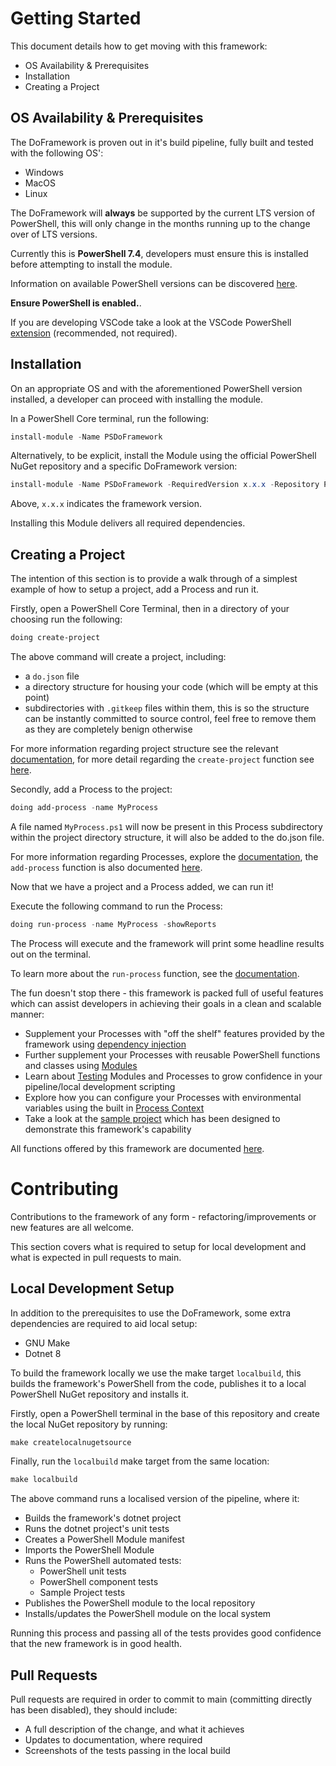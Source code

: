 # Getting Started
This document details how to get moving with this framework:
- OS Availability & Prerequisites
- Installation
- Creating a Project

## OS Availability & Prerequisites
The DoFramework is proven out in it's build pipeline, fully built and tested with the following OS':
- Windows
- MacOS
- Linux

The DoFramework will **always** be supported by the current LTS version of PowerShell, this will only change in the months running up to the change over of LTS versions.

Currently this is **PowerShell 7.4**, developers must ensure this is installed before attempting to install the module.

Information on available PowerShell versions can be discovered [here](https://learn.microsoft.com/en-us/powershell/scripting/install/powershell-support-lifecycle?view=powershell-7.4#powershell-end-of-support-dates).

**Ensure PowerShell is enabled.**.

If you are developing VSCode take a look at the VSCode PowerShell [extension](https://marketplace.visualstudio.com/items?itemName=ms-vscode.PowerShell) (recommended, not required).

## Installation
On an appropriate OS and with the aforementioned PowerShell version installed, a developer can proceed with installing the module.

In a PowerShell Core terminal, run the following:

```PowerShell
install-module -Name PSDoFramework
```

Alternatively, to be explicit, install the Module using the official PowerShell NuGet repository and a specific DoFramework version:

```PowerShell
install-module -Name PSDoFramework -RequiredVersion x.x.x -Repository PSGallery
```

Above, `x.x.x` indicates the framework version.

Installing this Module delivers all required dependencies.

## Creating a Project
The intention of this section is to provide a walk through of a simplest example of how to setup a project, add a Process and run it.

Firstly, open a PowerShell Core Terminal, then in a directory of your choosing run the following:

```PowerShell
doing create-project
```

The above command will create a project, including:
- a `do.json` file
- a directory structure for housing your code (which will be empty at this point)
- subdirectories with `.gitkeep` files within them, this is so the structure can be instantly committed to source control, feel free to remove them as they are completely benign otherwise

For more information regarding project structure see the relevant [documentation](./ProjectStructure.md), for more detail regarding the `create-project` function see [here](./CLIFunctions.md#create-project).

Secondly, add a Process to the project:

```PowerShell
doing add-process -name MyProcess
```

A file named `MyProcess.ps1` will now be present in this Process subdirectory within the project directory structure, it will also be added to the do.json file.

For more information regarding Processes, explore the [documentation](./Processes.md), the `add-process` function is also documented [here](./CLIFunctions.md#add-process).

Now that we have a project and a Process added, we can run it!

Execute the following command to run the Process:

```PowerShell
doing run-process -name MyProcess -showReports
```

The Process will execute and the framework will print some headline results out on the terminal.

To learn more about the `run-process` function, see the [documentation](./CLIFunctions.md#run-process).

The fun doesn't stop there - this framework is packed full of useful features which can assist developers in achieving their goals in a clean and scalable manner:
- Supplement your Processes with "off the shelf" features provided by the framework using [dependency injection](./DependencyInjection.md)
- Further supplement your Processes with reusable PowerShell functions and classes using [Modules](./Modules.md)
- Learn about [Testing](./Testing.md) Modules and Processes to grow confidence in your pipeline/local development scripting
- Explore how you can configure your Processes with environmental variables using the built in [Process Context](./ProcessContext.md)
- Take a look at the [sample project](../Sample/) which has been designed to demonstrate this framework's capability

All functions offered by this framework are documented [here](./CLIFunctions.md).

# Contributing
Contributions to the framework of any form - refactoring/improvements or new features are all welcome.

This section covers what is required to setup for local development and what is expected in pull requests to main.

## Local Development Setup
In addition to the prerequisites to use the DoFramework, some extra dependencies are required to aid local setup:
- GNU Make
- Dotnet 8

To build the framework locally we use the make target `localbuild`, this builds the framework's PowerShell from the code, publishes it to a local PowerShell NuGet repository and installs it.

Firstly, open a PowerShell terminal in the base of this repository and create the local NuGet repository by running:

```PowerShell
make createlocalnugetsource
```

Finally, run the `localbuild` make target from the same location:

```PowerShell
make localbuild
```
The above command runs a localised version of the pipeline, where it:
- Builds the framework's dotnet project
- Runs the dotnet project's unit tests
- Creates a PowerShell Module manifest
- Imports the PowerShell Module
- Runs the PowerShell automated tests:
    - PowerShell unit tests
    - PowerShell component tests
    - Sample Project tests
- Publishes the PowerShell module to the local repository
- Installs/updates the PowerShell module on the local system

Running this process and passing all of the tests provides good confidence that the new framework is in good health.

## Pull Requests
Pull requests are required in order to commit to main (committing directly has been disabled), they should include:
- A full description of the change, and what it achieves
- Updates to documentation, where required
- Screenshots of the tests passing in the local build
